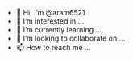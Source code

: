 - 👋 Hi, I’m @aram6521
- 👀 I’m interested in ...
- 🌱 I’m currently learning ...
- 💞️ I’m looking to collaborate on ...
- 📫 How to reach me ...

<!---
aram6521/aram6521 is a ✨ special ✨ repository because its `README.md` (this file) appears on your GitHub profile.
You can click the Preview link to take a look at your changes.
--->
